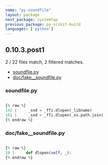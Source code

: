 ```yaml
---
name: "py-soundfile"
layout: package
next_package: systemtap
previous_package: py-scikit-build
languages: ['python']
---
```

## 0.10.3.post1
2 / 22 files match, 2 filtered matches.

 - [soundfile.py](#soundfilepy)
 - [doc/fake__soundfile.py](#docfake__soundfilepy)

### soundfile.py

```python

{% raw %}
142 |     _snd = _ffi.dlopen(_libname)
161 |     _snd = _ffi.dlopen(_os.path.join(
{% endraw %}

```
### doc/fake__soundfile.py

```python

{% raw %}
10 |     def dlopen(self, _):
{% endraw %}

```